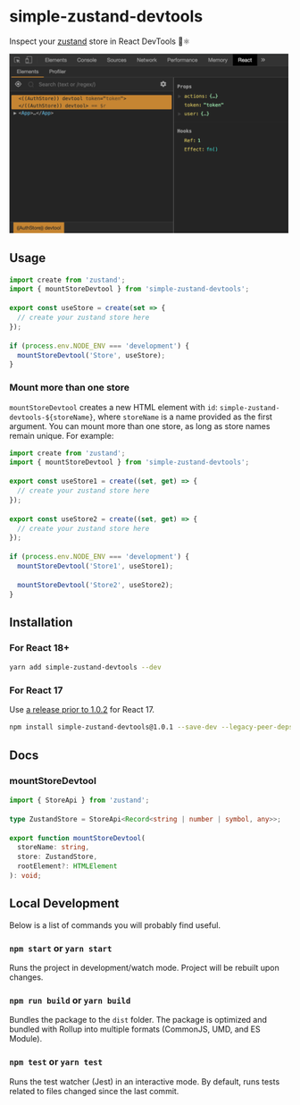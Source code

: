# simple-zustand-devtools

Inspect your [zustand](https://github.com/react-spring/zustand) store in React DevTools 🐻⚛️

<img width="500" src="/assets/devtools.png"/>

## Usage

```ts
import create from 'zustand';
import { mountStoreDevtool } from 'simple-zustand-devtools';

export const useStore = create(set => {
  // create your zustand store here
});

if (process.env.NODE_ENV === 'development') {
  mountStoreDevtool('Store', useStore);
}
```

### Mount more than one store

`mountStoreDevtool` creates a new HTML element with `id`: `simple-zustand-devtools-${storeName}`, where `storeName` is a name provided as the first argument. You can mount more than one store, as long as store names remain unique. For example:

```ts
import create from 'zustand';
import { mountStoreDevtool } from 'simple-zustand-devtools';

export const useStore1 = create((set, get) => {
  // create your zustand store here
});

export const useStore2 = create((set, get) => {
  // create your zustand store here
});

if (process.env.NODE_ENV === 'development') {
  mountStoreDevtool('Store1', useStore1);

  mountStoreDevtool('Store2', useStore2);
}
```

## Installation

### For React 18+

```sh
yarn add simple-zustand-devtools --dev
```

### For React 17

Use [a release prior to 1.0.2](https://www.npmjs.com/package/simple-zustand-devtools?activeTab=versions) for React 17.

```sh
npm install simple-zustand-devtools@1.0.1 --save-dev --legacy-peer-deps
```

## Docs

### mountStoreDevtool

```ts
import { StoreApi } from 'zustand';

type ZustandStore = StoreApi<Record<string | number | symbol, any>>;

export function mountStoreDevtool(
  storeName: string,
  store: ZustandStore,
  rootElement?: HTMLElement
): void;
```

## Local Development

Below is a list of commands you will probably find useful.

### `npm start` or `yarn start`

Runs the project in development/watch mode. Project will be rebuilt upon changes.

### `npm run build` or `yarn build`

Bundles the package to the `dist` folder.
The package is optimized and bundled with Rollup into multiple formats (CommonJS, UMD, and ES Module).

### `npm test` or `yarn test`

Runs the test watcher (Jest) in an interactive mode.
By default, runs tests related to files changed since the last commit.
